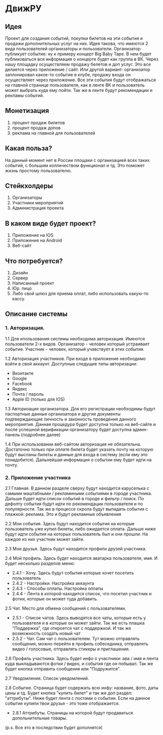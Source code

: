 # ДвижРУ

Идея
----
Проект для создания событий, покупки билетов на эти события и продажи дополнительных услуг на них. Идея такова, что имеются 2 вида пользователей организаторы и пользователи. Организатор публикует событие: ну к примеру концерт Big Baby Tape. В нем будет публиковаться вся информация о концерте будет как группа в ВК. Через нашу площадку осуществляем продажу белетов и доп услуг. Это все делается через приложение / сайт. Или другой вариант: организатор заплонировал какое-то событие в клубе, продажу входа он осуществляет через приложение. Все эти события будут отображаться на главной странице пользователя, как в ленте ВК и пользователь может выбрать куда ему пойти. Так же в ленте будут рекомендации и рекламы событий. 

Монетизация
-----------
1) процент продаж билетов
2) процент продаж допов
3) реклама на главной для пользователей

Какая польза?
-------------
На данный момент нет в России площаки с организацией всех таких событий, с большим колличеством функционал и тд. Это поможет жизнь простому пользователю.

Стейкхолдеры
------------
1) Организаторы
2) Участники мероприятий
3) Администрация проекта

В каком виде будет проект?
--------------------------
1) Приложение на IOS
2) Приложение на Android
3) Веб-сайт

Что потребуется?
----------------
1) Дизайн
2) Сервер
3) Написанный проект
4) Юр. лицо
5) Либо свой шлюз для приема оплат, либо использовать какую-то кассу.

Описание системы
-----------------------------
### 1. Авторизация. 
1.1 Для ипользования системы необходима авторизация. Имеются пользователи 2-х видов. Организатор - человек который устраивает событие. Участник - человек, который учавствует в этих события. 

1.2 Авторизация участников. При входе в приложение необходимо войти в свой аккаунт. 
Доступные следущие типы авторизации:
- Вконтакте
- Google
- Facebook
- Яндекс
- Почта / пароль
- Apple ID (только для IOS)

1.3 Авторизация организатора. Для его регистрации необходимы будут паспортные данные организатора и другие документы подтверждающие личность и законность проведения данного мероприятия. Данная процедура будет доступна только на веб-сайте и после успешной верификации организатору будет доступна админ-панель (подробнее далее)

1.4 При использовании веб-сайтом авторизация не обязательна. Достаточно только при оплате билета будет указать почту на которую будут высланы билеты и данные для входа в систему (если ему это понадобится). Дальнейшая информация о событии ему будет идти на почту. 

### 2. Приложение участника

2.1 Главная. В данном разделе сверху будут находится каруселька с самыми маштабными / рекламиными событиями в городе участника. Дальше будет идти список событий в городе и фильтр / поиск. По дефолту события будут идти по рекомендации пользователя и по популярности. Так же в процессе скрола будут выпадать события с плажкой: реклама. Это и будут рекламные объявления

2.2 Мои события. Здесь будут находится события на которые пользователь уже купил билеты, либо ожидается оплата. Дальше ниже будут идти события на которых пользователь был и они прошли. На каждое из них участник может зайти. 

2.3 Мои друзья. Здесь будут находится профили друзей участника. 

2.4 Мой профиль. Здесь будет находится аватарка пользователя, имя. И будет несколько разделов меню:
   - 2.4.1 - Хочу. Здесь будут события которые хочет посетить пользователь
   - 2.4.2 - Настройки. Настройка аккаунта
   - 2.4.3 - Способы оплаты. Настройка оплаты 
   - 2.4.4 - Лента в которой находится список, что посетил участник и фотки, которые он может туда добавить.

2.5 Чат. Место для обмена сообщений с пользователями.
   - 2.5.1 - Список чатов. Здесь выводятся все чаты, которые есть у пользователя и в которые он может зайти. Так же есть плашка "Поддержка", где откроется чат с поддержкой. И так же возможность создать новый чат
   - 2.5.2 - Чат. Сам чат с пользователем. Тут можно отправлять сообщения, можно перейти в профиль собеседника, отправлять видео / голосовые, отправлять стикеры и приглашения.
   
2.6 Профиль участника. Здесь будет инфо о участники: ава / имя и лента куда выкладываются фотки / видео, и события где он побывал. Так же будет кнопка отправить сообщения или "Подружится".

2.7 Уведомления. Список уведомлений.

2.8 Событие. Страница будет содержать всю инфу: название, фото, даты цены и тд. Будет кнопка "купить билет" и так же доп раздел: "аттрибуты". Ниже будет лента с постами о событии. Если на данное событие купили твои друзья - это тоже отображается. 
   - 2.8.1 Аттрибуты. Страницы на которой будут продаваться допольнительные товары.
   
(p.s. Все это в последствии будет дополнятся)
